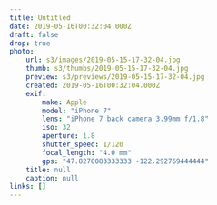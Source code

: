 ```yaml
---
title: Untitled
date: 2019-05-16T00:32:04.000Z
draft: false
drop: true
photo:
    url: s3/images/2019-05-15-17-32-04.jpg
    thumb: s3/thumbs/2019-05-15-17-32-04.jpg
    preview: s3/previews/2019-05-15-17-32-04.jpg
    created: 2019-05-16T00:32:04.000Z
    exif:
        make: Apple
        model: "iPhone 7"
        lens: "iPhone 7 back camera 3.99mm f/1.8"
        iso: 32
        aperture: 1.8
        shutter_speed: 1/120
        focal_length: "4.0 mm"
        gps: "47.8270083333333 -122.292769444444"
    title: null
    caption: null
links: []
---
```

